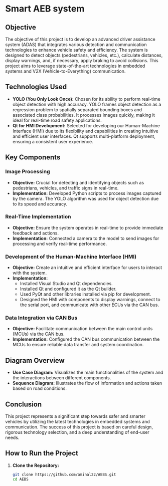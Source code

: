 # Smart AEB system 


## Objective

The objective of this project is to develop an advanced driver assistance system (ADAS) that integrates various detection and communication technologies to enhance vehicle safety and efficiency. The system is designed to detect objects (pedestrians, vehicles, etc.), calculate distances, display warnings, and, if necessary, apply braking to avoid collisions. This project aims to leverage state-of-the-art technologies in embedded systems and V2X (Vehicle-to-Everything) communication.

## Technologies Used

- **YOLO (You Only Look Once):** Chosen for its ability to perform real-time object detection with high accuracy. YOLO frames object detection as a regression problem to spatially separated bounding boxes and associated class probabilities. It processes images quickly, making it ideal for real-time road safety applications.
- **Qt for HMI Development:** Selected for developing our Human-Machine Interface (HMI) due to its flexibility and capabilities in creating intuitive and efficient user interfaces. Qt supports multi-platform deployment, ensuring a consistent user experience.

## Key Components

### Image Processing
- **Objective:** Crucial for detecting and identifying objects such as pedestrians, vehicles, and traffic signs in real-time.
- **Implementation:** Developed Python scripts to process images captured by the camera. The YOLO algorithm was used for object detection due to its speed and accuracy.

### Real-Time Implementation
- **Objective:** Ensure the system operates in real-time to provide immediate feedback and actions.
- **Implementation:** Connected a camera to the model to send images for processing and verify real-time performance.

### Development of the Human-Machine Interface (HMI)
- **Objective:** Create an intuitive and efficient interface for users to interact with the system.
- **Implementation:**
  - Installed Visual Studio and Qt dependencies.
  - Installed Qt and configured it as the Qt builder.
  - Used PyQt and other libraries installed via pip for development.
  - Designed the HMI with components to display warnings, connect to the serial port, and communicate with other ECUs via the CAN bus.

### Data Integration via CAN Bus
- **Objective:** Facilitate communication between the main control units (MCUs) via the CAN bus.
- **Implementation:** Configured the CAN bus communication between the MCUs to ensure reliable data transfer and system coordination.

## Diagram Overview
- **Use Case Diagram:** Visualizes the main functionalities of the system and the interactions between different components.
- **Sequence Diagram:** Illustrates the flow of information and actions taken based on road conditions.

## Conclusion

This project represents a significant step towards safer and smarter vehicles by utilizing the latest technologies in embedded systems and communication. The success of this project is based on careful design, rigorous technology selection, and a deep understanding of end-user needs.

## How to Run the Project

1. **Clone the Repository:**
   ```bash
   git clone https://github.com/aminal22/AEBS.git
   cd AEBS
